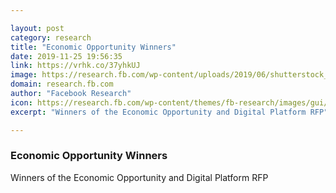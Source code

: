 ```yaml
---

layout: post
category: research
title: "Economic Opportunity Winners"
date: 2019-11-25 19:56:35
link: https://vrhk.co/37yhkUJ
image: https://research.fb.com/wp-content/uploads/2019/06/shutterstock_708369463.jpg
domain: research.fb.com
author: "Facebook Research"
icon: https://research.fb.com/wp-content/themes/fb-research/images/gui/facebook.ico
excerpt: "Winners of the Economic Opportunity and Digital Platform RFP"

---
```


### Economic Opportunity Winners

Winners of the Economic Opportunity and Digital Platform RFP
